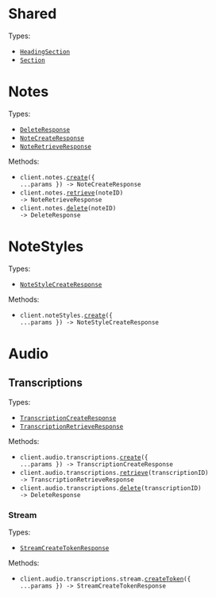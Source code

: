 # Shared

Types:

- <code><a href="./src/resources/shared.ts">HeadingSection</a></code>
- <code><a href="./src/resources/shared.ts">Section</a></code>

# Notes

Types:

- <code><a href="./src/resources/notes.ts">DeleteResponse</a></code>
- <code><a href="./src/resources/notes.ts">NoteCreateResponse</a></code>
- <code><a href="./src/resources/notes.ts">NoteRetrieveResponse</a></code>

Methods:

- <code title="post /v1/notes">client.notes.<a href="./src/resources/notes.ts">create</a>({ ...params }) -> NoteCreateResponse</code>
- <code title="get /v1/notes/{noteId}">client.notes.<a href="./src/resources/notes.ts">retrieve</a>(noteID) -> NoteRetrieveResponse</code>
- <code title="delete /v1/notes/{noteId}">client.notes.<a href="./src/resources/notes.ts">delete</a>(noteID) -> DeleteResponse</code>

# NoteStyles

Types:

- <code><a href="./src/resources/note-styles.ts">NoteStyleCreateResponse</a></code>

Methods:

- <code title="post /v1/note-styles">client.noteStyles.<a href="./src/resources/note-styles.ts">create</a>({ ...params }) -> NoteStyleCreateResponse</code>

# Audio

## Transcriptions

Types:

- <code><a href="./src/resources/audio/transcriptions/transcriptions.ts">TranscriptionCreateResponse</a></code>
- <code><a href="./src/resources/audio/transcriptions/transcriptions.ts">TranscriptionRetrieveResponse</a></code>

Methods:

- <code title="post /v1/audio/transcriptions">client.audio.transcriptions.<a href="./src/resources/audio/transcriptions/transcriptions.ts">create</a>({ ...params }) -> TranscriptionCreateResponse</code>
- <code title="get /v1/audio/transcriptions/{transcriptionId}">client.audio.transcriptions.<a href="./src/resources/audio/transcriptions/transcriptions.ts">retrieve</a>(transcriptionID) -> TranscriptionRetrieveResponse</code>
- <code title="delete /v1/audio/transcriptions/{transcriptionId}">client.audio.transcriptions.<a href="./src/resources/audio/transcriptions/transcriptions.ts">delete</a>(transcriptionID) -> DeleteResponse</code>

### Stream

Types:

- <code><a href="./src/resources/audio/transcriptions/stream.ts">StreamCreateTokenResponse</a></code>

Methods:

- <code title="post /v1/audio/transcriptions/stream/token">client.audio.transcriptions.stream.<a href="./src/resources/audio/transcriptions/stream.ts">createToken</a>({ ...params }) -> StreamCreateTokenResponse</code>
